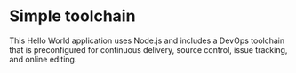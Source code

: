 # Simple toolchain

This Hello World application uses Node.js and includes a DevOps toolchain that is preconfigured for continuous delivery, source control, issue tracking, and online editing.

<!--
For more information about using the sample, including instructions to add tools to the toolchain and make code changes, see <a href="x">Simple toolchain tutorial</a>
-->
